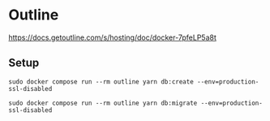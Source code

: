 # Outline

https://docs.getoutline.com/s/hosting/doc/docker-7pfeLP5a8t

## Setup
```
sudo docker compose run --rm outline yarn db:create --env=production-ssl-disabled
```

```
sudo docker compose run --rm outline yarn db:migrate --env=production-ssl-disabled
```